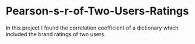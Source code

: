 # Pearson-s-r-of-Two-Users-Ratings

In this project I found the correlation coefficient of a dictionary which included the brand ratings of two users.
